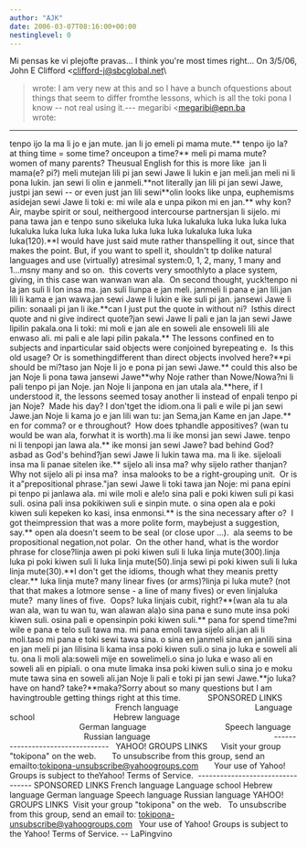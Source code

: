 ```yaml
---
author: "AJK"
date: 2006-03-07T08:16:00+00:00
nestinglevel: 0
---
```

Mi pensas ke vi plejofte pravas... I think you're most times right... On 3/5/06, John E Clifford <[clifford-j@sbcglobal.net](mailto://clifford-j@sbcglobal.net)\
> wrote:
I am very new at this and so I have a bunch ofquestions about things that seem to differ fromthe lessons, which is all the toki pona I know --
not real using it.---
 megaribi <[megaribi@epn.ba](mailto://megaribi@epn.ba)\
> wrote:
---------------------------------
tenpo ijo la ma li jo e jan mute. jan li jo emeli pi mama mute.\*\* tenpo ijo la?  at thing time = some time? onceupon a time?\*\* meli pi mama mute?  women of many parents? Theusual English for this is more like  jan li mama(e? pi?) meli mutejan lili pi jan sewi Jawe li lukin e jan meli.jan meli ni li pona lukin. jan sewi li olin e janmeli.\*\*not literally jan lili pi jan sewi Jawe, justpi jan sewi --
 or even just jan lili sewi\*\*olin looks like unpa, euphemisms asidejan sewi Jawe li toki e: mi wile ala e unpa pikon mi en jan.\*\* why kon? Air, maybe spirit or soul, neithergood intercourse partnersjan li sijelo. mi pana tawa jan e tenpo suno sikeluka luka luka lukaluka luka luka luka luka lukaluka luka luka luka luka luka luka luka luka lukaluka luka luka luka(120).\*\*I would have just said mute rather thanspelling it out, since that makes the point. But, if you want to spell it, shouldn't tp dolike natural languages and use (virtually) atresimal system:0, 1, 2, many, 1 many and 1...msny many and so on.  this coverts very smoothlyto a place system, giving, in this case wan wanwan wan ala.  On second thought, yuck!tenpo ni la jan suli li lon insa ma. jan suli liunpa e jan meli. janmeli li pana e jan lili.jan lili li kama e jan wawa.jan sewi Jawe li lukin e ike suli pi jan. jansewi Jawe li pilin: sonaali pi jan li ike.\*\*can I just put the quote in without ni?  Isthis direct quote and ni give indirect quote?jan sewi Jawe li pali e jan la jan sewi Jawe lipilin pakala.ona li toki: mi moli e jan ale en soweli ale ensoweli lili ale enwaso ali. mi pali e ale lapi pilin pakala.\*\* The lessons confined en to subjects and inparticular said objects were conjoined byrepeating e.  Is this old usage? Or is somethingdifferent than direct objects involved here?\*\*pi should be mi?taso jan Noje li jo e pona pi jan sewi Jawe.\*\* could this also be jan Noje li pona tawa jansewi Jawe\*\*why Noje rather than Nowe/Nowa?ni li pali tenpo pi jan Noje. jan Noje li janpona en jan utala ala.\*\*here, if I understood it, the lessons seemed tosay another li instead of enpali tenpo pi jan Noje?  Made his day? I don'tget the idiom.ona li pali e wile pi jan sewi Jawe.jan Noje li kama jo e jan lili wan tu: jan Sema,jan Kame en jan Jape.\*\* en for comma? or e throughout?  How does tphandle appositives? (wan tu would be wan ala, forwhat it is worth).ma li ike monsi jan sewi Jawe. tenpo ni li tenpopi jan lawa ala.\*\* ike monsi jan sewi Jawe? bad behind God? asbad as God's behind?jan sewi Jawe li lukin tawa ma. ma li ike. sijeloali insa ma li panae sitelen ike.\*\* sijelo ali insa ma? why sijelo rather thanjan? Why not sijelo ali pi insa ma?  insa malooks to be a right-grouping unit.  Or is it a"prepositional phrase."jan sewi Jawe li toki tawa jan Noje: mi pana epini pi tenpo pi janlawa ala. mi wile moli e ale!o sina pali e poki kiwen suli pi kasi suli. osina pali insa pokikiwen suli e sinpin mute. o sina open ala e poki kiwen suli kepeken ko kasi, insa enmonsi.\*\* is the sina necessary after o?  I got theimpression that was a more polite form, maybejust a suggestion, say.\*\* open ala doesn't seem to be seal (or close upor ...).  ala seems to be propositional negation,not polar.  On the other hand, what is the wordor phrase for close?linja awen pi poki kiwen suli li luka linja mute(300).linja luka pi poki kiwen suli li luka linja mute(50).linja sewi pi poki kiwen suli li luka linja mute(30).\*\*I don't get the idioms, though what they meanis pretty clear.\*\* luka linja mute? many linear fives (or arms)?linja pi luka mute? (not that that makes a lotmore sense - a line of many fives) or even linjaluka mute?  many lines of five.  Oops? luka linjais cubit, right?\*\*(wan ala tu ala wan ala, wan tu wan tu, wan alawan ala)o sina pana e suno mute insa poki kiwen suli. osina pali e opensinpin poki kiwen suli.\*\* pana for spend time?mi wile e pana e telo suli tawa ma. mi pana emoli tawa sijelo ali.jan ali li moli.taso mi pana e toki sewi tawa sina. o sina en janmeli sina en janlili sina en jan meli pi jan lilisina li kama insa poki kiwen suli.o sina jo luka e soweli ali tu. ona li moli ala:soweli mije en sowelimeli.o sina jo luka e waso ali en soweli ali en pipiali. o ona mute limaka insa poki kiwen suli.o sina jo e moku mute tawa sina en soweli ali.jan Noje li pali e toki pi jan sewi Jawe.\*\*jo luka? have on hand? take?\*\*maka?Sorry about so many questions but I am havingtrouble getting things right at this time.            SPONSORED LINKS                                                 French language                                  Language school                                   Hebrew language                                                               German language                                   Speech language                                   Russian language                                                       ---------------------------------
  YAHOO! GROUPS LINKS      Visit your group "tokipona" on the web.       To unsubscribe from this group, send an emailto:[tokipona-unsubscribe@yahoogroups.com](mailto://tokipona-unsubscribe@yahoogroups.com)       Your use of Yahoo! Groups is subject to theYahoo! Terms of Service.  ---------------------------------
SPONSORED LINKS French language Language school Hebrew language German language Speech language Russian language YAHOO! GROUPS LINKS  Visit your group "tokipona" on the web.   To unsubscribe from this group, send an email to: [tokipona-unsubscribe@yahoogroups.com](mailto://tokipona-unsubscribe@yahoogroups.com)   Your use of Yahoo! Groups is subject to the Yahoo! Terms of Service. --
 LaPingvino